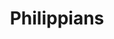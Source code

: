 ---
cc-type: hashtag
title: "Philippians"
hashtag: philippians
tags:
  - Book of the Bible
  - New Testament
  - Bible
---